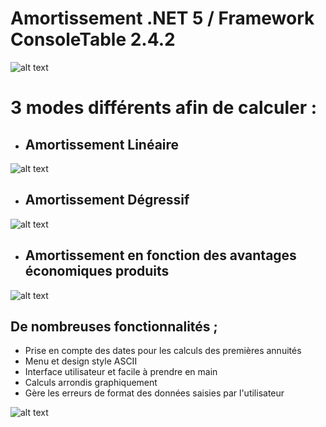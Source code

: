 # Amortissement .NET 5 / Framework ConsoleTable 2.4.2

![alt text](https://github.com/vvuylsteker/app_amortissement/blob/main/img/frontmenu.PNG)
# 3 modes différents afin de calculer : 
* ## Amortissement Linéaire
![alt text](https://github.com/vvuylsteker/app_amortissement/blob/main/img/algo1.PNG)
* ## Amortissement Dégressif
![alt text](https://github.com/vvuylsteker/app_amortissement/blob/main/img/algo2.PNG)
* ## Amortissement en fonction des avantages économiques produits 
![alt text](https://github.com/vvuylsteker/app_amortissement/blob/main/img/algo3.PNG)

## De nombreuses fonctionnalités ; 
* Prise en compte des dates pour les calculs des premières annuités
* Menu et design style ASCII
* Interface utilisateur et facile à prendre en main
* Calculs arrondis graphiquement
* Gère les erreurs de format des données saisies par l'utilisateur

![alt text](https://github.com/vvuylsteker/app_amortissement/blob/main/img/errortest.PNG)
